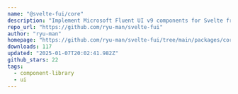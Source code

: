 ```yaml
---
name: "@svelte-fui/core"
description: "Implement Microsoft Fluent UI v9 components for Svelte framework."
repo_url: "https://github.com/ryu-man/svelte-fui"
author: "ryu-man"
homepage: "https://github.com/ryu-man/svelte-fui/tree/main/packages/core#readme"
downloads: 117
updated: "2025-01-07T20:02:41.982Z"
github_stars: 22
tags: 
  - component-library
  - ui
---
```

